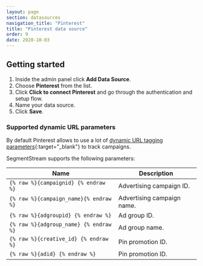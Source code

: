 ```yaml
---
layout: page
section: datasources
navigation_title: "Pinterest"
title: "Pinterest data source"
order: 9
date: 2020-10-03
---
```


## Getting started

1. Inside the admin panel click **Add Data Source**.
2. Choose **Pinterest** from the list.
3. Click **Click to connect Pinterest** and go through the authentication and setup flow.
4. Name your data source.
5. Click **Save**.

### Supported dynamic URL parameters

By default Pinterest allows to use a lot of [dynamic URL tagging parameters](https://help.pinterest.com/en/business/article/third-party-and-dynamic-tracking){:target="_blank"} to track campaigns.

SegmentStream supports the following parameters:

Name|Description
--- | ---
`{% raw %}{campaignid} {% endraw %}` | Advertising campaign ID.
`{% raw %}{campaign_name}{% endraw %}` | Advertising campaign name.
`{% raw %}{adgroupid} {% endraw %}` | Ad group ID.
`{% raw %}{adgroup_name} {% endraw %}` | Ad group name.
`{% raw %}{creative_id} {% endraw %}` | Pin promotion ID.
`{% raw %}{adid} {% endraw %}` | Pin promotion ID.
